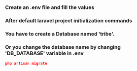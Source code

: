 ### Create an .env file and fill the values
### After default laravel project initialization commands
### You have to create a Database named 'tribe'. 
### Or you change the database name by changing 'DB_DATABASE' variable in .env
```json
php artisan migrate
```